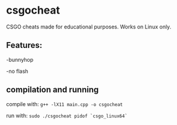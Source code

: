 # csgocheat
CSGO cheats made for educational purposes. Works on Linux only.

## Features:
  -bunnyhop
  
  -no flash

## compilation and running

compile with:
  ```g++ -lX11 main.cpp -o csgocheat```
 
run with:
  ```sudo ./csgocheat pidof `csgo_linux64` ```
